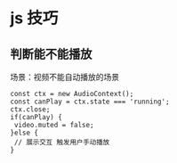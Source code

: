 # js 技巧

## 判断能不能播放

场景：视频不能自动播放的场景

```
const ctx = new AudioContext();
const canPlay = ctx.state === 'running';
ctx.close;
if(canPlay) {
 video.muted = false;
}else {
 // 展示交互 触发用户手动播放
}

```